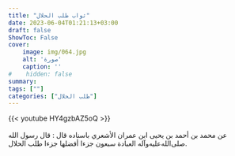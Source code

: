 ```yaml
---
title: "ثواب طلب الحلال"
date: 2023-06-04T01:21:13+03:00
draft: false
ShowToc: False
cover:
    image: img/064.jpg
    alt: 'صورة'
    caption: ''
#    hidden: false
summary: 
tags: [""]
categories: ["طلب الحلال"]
---
```

{{< youtube HY4gzbAZ5oQ >}}  
 <br>
عن محمد بن أحمد بن يحيى
ابن عمران الأشعري باسناده قال : قال رسول الله صلى‌الله‌عليه‌وآله العبادة سبعون
جزءا أفضلها جزءا طلب الحلال.


